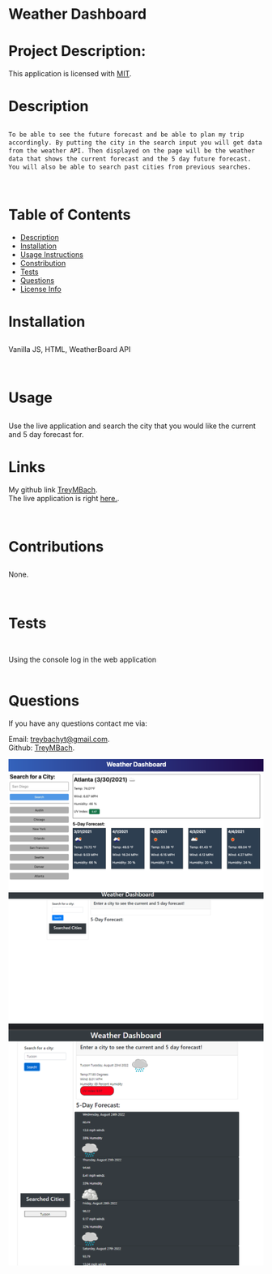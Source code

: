 # Weather Dashboard
  
# Project Description:

  
  This application is licensed with <a href="undefined">MIT</a>. 
  

# Description  <h2 id="description"></h2>

    To be able to see the future forecast and be able to plan my trip accordingly. By putting the city in the search input you will get data from the weather API. Then displayed on the page will be the weather data that shows the current forecast and the 5 day future forecast. You will also be able to search past cities from previous searches.

  <br>

# Table of Contents
  - <a href="#description">Description</a><br>
  - <a href="#installation">Installation</a><br>
  - <a href="#usage">Usage Instructions</a><br>
  - <a href="#contribution">Constribution</a><br>
  - <a href="#tests">Tests</a><br>
  - <a href="#questions">Questions</a><br>
  - <a href="#license">License Info</a><br>

# Installation
  <h2 id="installation"></h2>

Vanilla JS, HTML, WeatherBoard API

  <br>


# Usage
  <h2 id="usage"></h2>

Use the live application and search the city that you would like the current and 5 day forecast for.
  <br>
    
# Links

My github link <a href="https://github.com/TreyMBach">TreyMBach</a>.  
The live application is right <a href="https://treymbach.github.io/WeatherDashboard/">here.</a>.  

<br>

# Contributions
  <h2 id="contribute"></h2>

None.

  <br>

# Tests   
  <h2 id="tests"></h2>
  <br>
Using the console log in the web application
  <br>
  <br>

# Questions

  If you have any questions contact me via:

  Email: treybachyt@gmail.com. <br>
  Github: <a href="https://github.com/TreyMBach">TreyMBach</a>.

  
  

![](Images/06-server-side-apis-homework-demo.png)
![](Images/HomePage.PNG)
![](Images/SearchPage.PNG)